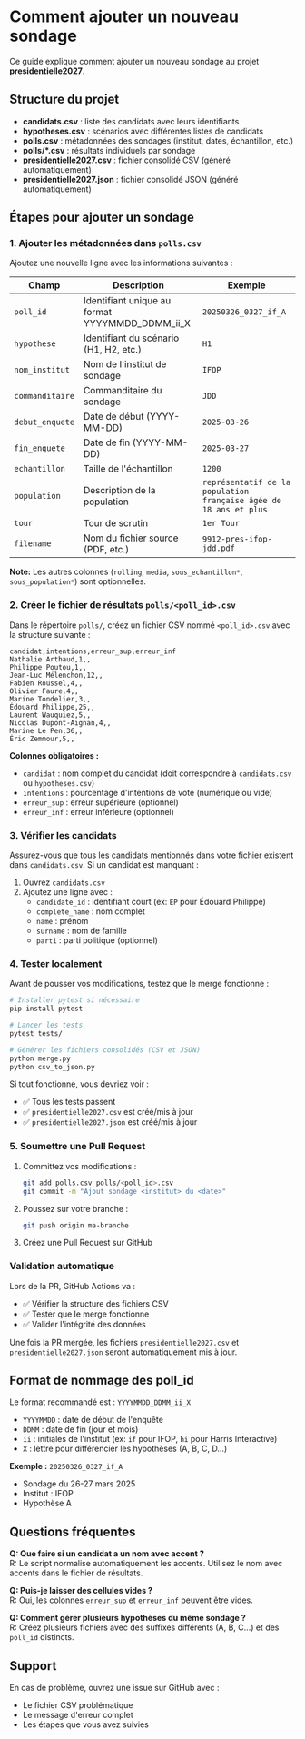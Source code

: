 # Comment ajouter un nouveau sondage

Ce guide explique comment ajouter un nouveau sondage au projet **presidentielle2027**.

## Structure du projet

- **candidats.csv** : liste des candidats avec leurs identifiants
- **hypotheses.csv** : scénarios avec différentes listes de candidats
- **polls.csv** : métadonnées des sondages (institut, dates, échantillon, etc.)
- **polls/*.csv** : résultats individuels par sondage
- **presidentielle2027.csv** : fichier consolidé CSV (généré automatiquement)
- **presidentielle2027.json** : fichier consolidé JSON (généré automatiquement)

## Étapes pour ajouter un sondage

### 1. Ajouter les métadonnées dans `polls.csv`

Ajoutez une nouvelle ligne avec les informations suivantes :

| Champ | Description | Exemple |
|-------|-------------|---------|
| `poll_id` | Identifiant unique au format YYYYMMDD_DDMM_ii_X | `20250326_0327_if_A` |
| `hypothese` | Identifiant du scénario (H1, H2, etc.) | `H1` |
| `nom_institut` | Nom de l'institut de sondage | `IFOP` |
| `commanditaire` | Commanditaire du sondage | `JDD` |
| `debut_enquete` | Date de début (YYYY-MM-DD) | `2025-03-26` |
| `fin_enquete` | Date de fin (YYYY-MM-DD) | `2025-03-27` |
| `echantillon` | Taille de l'échantillon | `1200` |
| `population` | Description de la population | `représentatif de la population française âgée de 18 ans et plus` |
| `tour` | Tour de scrutin | `1er Tour` |
| `filename` | Nom du fichier source (PDF, etc.) | `9912-pres-ifop-jdd.pdf` |

**Note:** Les autres colonnes (`rolling`, `media`, `sous_echantillon*`, `sous_population*`) sont optionnelles.

### 2. Créer le fichier de résultats `polls/<poll_id>.csv`

Dans le répertoire `polls/`, créez un fichier CSV nommé `<poll_id>.csv` avec la structure suivante :

```csv
candidat,intentions,erreur_sup,erreur_inf
Nathalie Arthaud,1,,
Philippe Poutou,1,,
Jean-Luc Mélenchon,12,,
Fabien Roussel,4,,
Olivier Faure,4,,
Marine Tondelier,3,,
Édouard Philippe,25,,
Laurent Wauquiez,5,,
Nicolas Dupont-Aignan,4,,
Marine Le Pen,36,,
Éric Zemmour,5,,
```

**Colonnes obligatoires :**
- `candidat` : nom complet du candidat (doit correspondre à `candidats.csv` ou `hypotheses.csv`)
- `intentions` : pourcentage d'intentions de vote (numérique ou vide)
- `erreur_sup` : erreur supérieure (optionnel)
- `erreur_inf` : erreur inférieure (optionnel)

### 3. Vérifier les candidats

Assurez-vous que tous les candidats mentionnés dans votre fichier existent dans `candidats.csv`. Si un candidat est manquant :

1. Ouvrez `candidats.csv`
2. Ajoutez une ligne avec :
   - `candidate_id` : identifiant court (ex: `EP` pour Édouard Philippe)
   - `complete_name` : nom complet
   - `name` : prénom
   - `surname` : nom de famille
   - `parti` : parti politique (optionnel)

### 4. Tester localement

Avant de pousser vos modifications, testez que le merge fonctionne :

```bash
# Installer pytest si nécessaire
pip install pytest

# Lancer les tests
pytest tests/

# Générer les fichiers consolidés (CSV et JSON)
python merge.py
python csv_to_json.py
```

Si tout fonctionne, vous devriez voir :
- ✅ Tous les tests passent
- ✅ `presidentielle2027.csv` est créé/mis à jour
- ✅ `presidentielle2027.json` est créé/mis à jour

### 5. Soumettre une Pull Request

1. Committez vos modifications :
   ```bash
   git add polls.csv polls/<poll_id>.csv
   git commit -m "Ajout sondage <institut> du <date>"
   ```

2. Poussez sur votre branche :
   ```bash
   git push origin ma-branche
   ```

3. Créez une Pull Request sur GitHub

### Validation automatique

Lors de la PR, GitHub Actions va :
- ✅ Vérifier la structure des fichiers CSV
- ✅ Tester que le merge fonctionne
- ✅ Valider l'intégrité des données

Une fois la PR mergée, les fichiers `presidentielle2027.csv` et `presidentielle2027.json` seront automatiquement mis à jour.

## Format de nommage des poll_id

Le format recommandé est : `YYYYMMDD_DDMM_ii_X`

- `YYYYMMDD` : date de début de l'enquête
- `DDMM` : date de fin (jour et mois)
- `ii` : initiales de l'institut (ex: `if` pour IFOP, `hi` pour Harris Interactive)
- `X` : lettre pour différencier les hypothèses (A, B, C, D...)

**Exemple :** `20250326_0327_if_A`
- Sondage du 26-27 mars 2025
- Institut : IFOP
- Hypothèse A

## Questions fréquentes

**Q: Que faire si un candidat a un nom avec accent ?**  
R: Le script normalise automatiquement les accents. Utilisez le nom avec accents dans le fichier de résultats.

**Q: Puis-je laisser des cellules vides ?**  
R: Oui, les colonnes `erreur_sup` et `erreur_inf` peuvent être vides.

**Q: Comment gérer plusieurs hypothèses du même sondage ?**  
R: Créez plusieurs fichiers avec des suffixes différents (A, B, C...) et des `poll_id` distincts.

## Support

En cas de problème, ouvrez une issue sur GitHub avec :
- Le fichier CSV problématique
- Le message d'erreur complet
- Les étapes que vous avez suivies
